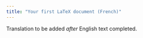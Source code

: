 ```yaml
---
title: "Your first LaTeX document (French)"
---
```

Translation to be added _after_ English text completed.
